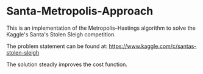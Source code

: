 # Santa-Metropolis-Approach

This is an implementation of the Metropolis–Hastings algorithm to solve the Kaggle's Santa's Stolen Sleigh competition.

The problem statement can be found at: https://www.kaggle.com/c/santas-stolen-sleigh

The solution steadly improves the cost function.


